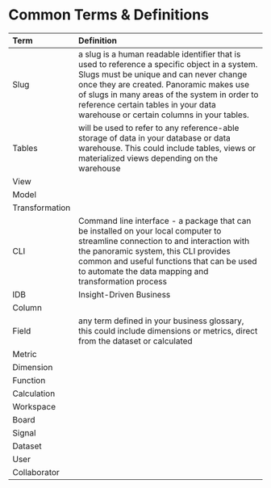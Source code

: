 # Common Terms & Definitions

<table>
  <thead>
    <tr>
      <th style="text-align:left">Term</th>
      <th style="text-align:left">Definition</th>
    </tr>
  </thead>
  <tbody>
    <tr>
      <td style="text-align:left">
        <p></p>
        <p>Slug</p>
      </td>
      <td style="text-align:left">a slug is a human readable identifier that is used to reference a specific
        object in a system. Slugs must be unique and can never change once they
        are created. Panoramic makes use of slugs in many areas of the system in
        order to reference certain tables in your data warehouse or certain columns
        in your tables.</td>
    </tr>
    <tr>
      <td style="text-align:left">Tables</td>
      <td style="text-align:left">will be used to refer to any reference-able storage of data in your database
        or data warehouse. This could include tables, views or materialized views
        depending on the warehouse</td>
    </tr>
    <tr>
      <td style="text-align:left">View</td>
      <td style="text-align:left"></td>
    </tr>
    <tr>
      <td style="text-align:left">Model</td>
      <td style="text-align:left"></td>
    </tr>
    <tr>
      <td style="text-align:left">Transformation</td>
      <td style="text-align:left"></td>
    </tr>
    <tr>
      <td style="text-align:left">CLI</td>
      <td style="text-align:left">Command line interface - a package that can be installed on your local
        computer to streamline connection to and interaction with the panoramic
        system, this CLI provides common and useful functions that can be used
        to automate the data mapping and transformation process</td>
    </tr>
    <tr>
      <td style="text-align:left">IDB</td>
      <td style="text-align:left">Insight-Driven Business</td>
    </tr>
    <tr>
      <td style="text-align:left">Column</td>
      <td style="text-align:left"></td>
    </tr>
    <tr>
      <td style="text-align:left">Field</td>
      <td style="text-align:left">any term defined in your business glossary, this could include dimensions
        or metrics, direct from the dataset or calculated</td>
    </tr>
    <tr>
      <td style="text-align:left">Metric</td>
      <td style="text-align:left"></td>
    </tr>
    <tr>
      <td style="text-align:left">Dimension</td>
      <td style="text-align:left"></td>
    </tr>
    <tr>
      <td style="text-align:left">Function</td>
      <td style="text-align:left"></td>
    </tr>
    <tr>
      <td style="text-align:left">Calculation</td>
      <td style="text-align:left"></td>
    </tr>
    <tr>
      <td style="text-align:left">Workspace</td>
      <td style="text-align:left"></td>
    </tr>
    <tr>
      <td style="text-align:left">Board</td>
      <td style="text-align:left"></td>
    </tr>
    <tr>
      <td style="text-align:left">Signal</td>
      <td style="text-align:left"></td>
    </tr>
    <tr>
      <td style="text-align:left">Dataset</td>
      <td style="text-align:left"></td>
    </tr>
    <tr>
      <td style="text-align:left">User</td>
      <td style="text-align:left"></td>
    </tr>
    <tr>
      <td style="text-align:left">Collaborator</td>
      <td style="text-align:left"></td>
    </tr>
  </tbody>
</table>

